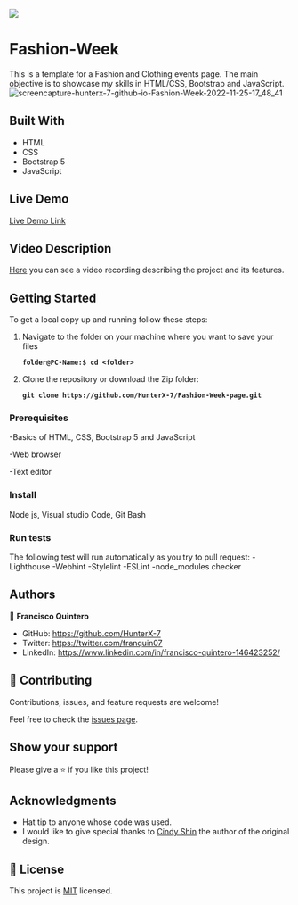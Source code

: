 ![](https://img.shields.io/badge/Microverse-blueviolet)
# Fashion-Week
This is a template for a Fashion and Clothing events page. The main objective is to showcase my skills in HTML/CSS, Bootstrap and JavaScript.
![screencapture-hunterx-7-github-io-Fashion-Week-2022-11-25-17_48_41](https://user-images.githubusercontent.com/90111138/204061316-5f7a9558-5934-42b1-a0d3-55537921c9db.png)

## Built With

- HTML
- CSS
- Bootstrap 5
- JavaScript

## Live Demo

[Live Demo Link](https://hunterx-7.github.io/Fashion-Week/)

## Video Description

[Here](https://www.loom.com/share/fdde3a9996184ba59fba3e375171eec4) you can see a video recording describing the project and its features.

## Getting Started

To get a local copy up and running follow these steps:

1. Navigate to the folder on your machine where you want to save your files

    **``folder@PC-Name:$ cd <folder>``**

2. Clone the repository or download the Zip folder:

    **``git clone https://github.com/HunterX-7/Fashion-Week-page.git``**

### Prerequisites

-Basics of HTML, CSS, Bootstrap 5 and JavaScript

-Web browser 

-Text editor

### Install

Node js, Visual studio Code, Git Bash


### Run tests

The following test will run automatically as you try to pull request:
-Lighthouse
-Webhint
-Stylelint
-ESLint
-node_modules checker

## Authors

👤 **Francisco Quintero**

- GitHub: https://github.com/HunterX-7
- Twitter: https://twitter.com/franquin07
- LinkedIn: https://www.linkedin.com/in/francisco-quintero-146423252/

## 🤝 Contributing

Contributions, issues, and feature requests are welcome!

Feel free to check the [issues page](../../issues/).

## Show your support

Please give a ⭐️ if you like this project!

## Acknowledgments

- Hat tip to anyone whose code was used.
- I would like to give special thanks to [Cindy Shin](https://www.behance.net/adagio07) the author of the original design.

## 📝 License

This project is [MIT](https://github.com/git/git-scm.com/blob/main/MIT-LICENSE.txt) licensed.

